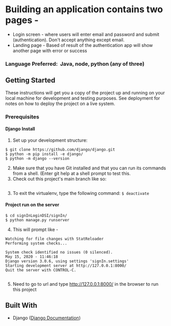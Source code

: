 # Building an application contains two pages -
* Login screen - where users will enter email and password and submit (authentication). Don't accept anything except email. 
* Landing page - Based of result of the authentication app will show another page with error or success

### Language Preferred: ​ Java, node, python (any of three)

## Getting Started
These instructions will get you a copy of the project up and running on your local machine for development and testing purposes. See deployment for notes on how to deploy the project on a live system.

### Prerequisites
#### Django Install
1. Set up your development structure:

```
$ git clone https://github.com/django/django.git
$ python -m pip install -e django/
$ python -m django --version
```

2. Make sure that you have Git installed and that you can run its commands from a shell. (Enter git help at a shell prompt to test this.
3. Check out this project's main  branch like so:

```$ git clone https://github.com/nafizzzzzzzzzz/signInLoginDSI
```

3. To exit the virtualenv, type the following command:
```$ deactivate```

#### Project run on the server
```
$ cd signInLoginDSI/signIn/
$ python manage.py runserver
```
4. This will prompt like -
```
Watching for file changes with StatReloader
Performing system checks...

System check identified no issues (0 silenced).
May 15, 2020 - 11:46:18
Django version 3.0.6, using settings 'signIn.settings'
Starting development server at http://127.0.0.1:8000/
Quit the server with CONTROL-C.


```
5. Need to go to url and type http://127.0.0.1:8000/ in the browser to run this project 

## Built With
* Django ([Django Documentation](https://docs.djangoproject.com/en/3.0/))


